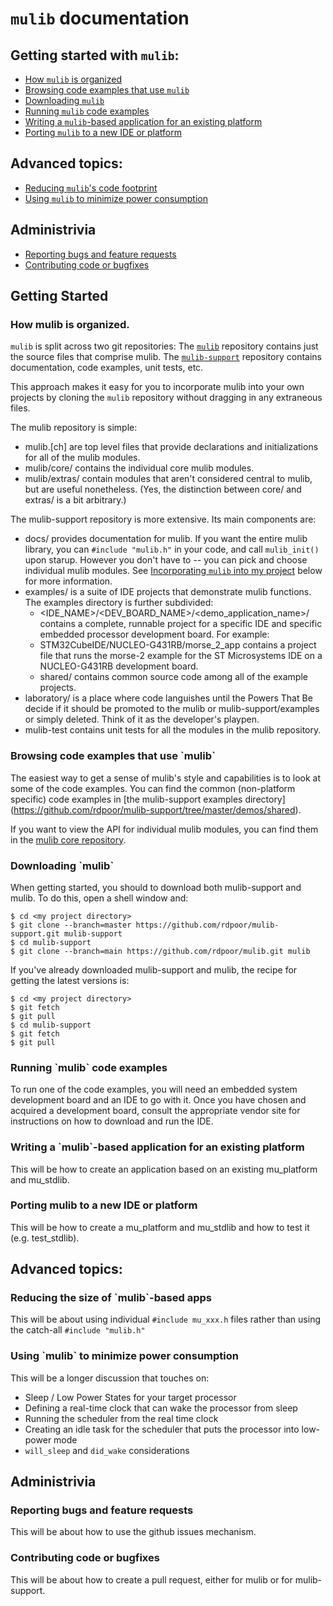 # `mulib` documentation

## Getting started with `mulib`:

* [How `mulib` is organized](./docs/using_mulib.md#mulib_organization)
* [Browsing code examples that use `mulib`](./docs/using_mulib.md#browsing_mulib)
* [Downloading `mulib`](./docs/using_mulib.md#downloading_mulib)
* [Running `mulib` code examples](./docs/using_mulib.md#running_examples)
* [Writing a `mulib`-based application for an existing platform](./docs/using_mulib.md#writing_app)
* [Porting `mulib` to a new IDE or platform](./docs/using_mulib.md#porting_mulib)

## Advanced topics:

* [Reducing `mulib`'s code footprint](./docs/using_mulib.md#cherry_picking)
* [Using `mulib` to minimize power consumption](./docs/using_mulib.md#low_power_sleep)

## Administrivia

* [Reporting bugs and feature requests](./docs/using_mulib.md#reporting_bugs)
* [Contributing code or bugfixes](./docs/using_mulib#contributing_code)

## Getting Started

<h3 id="mulib_organization">How mulib is organized.</h3>

`mulib` is split across two git repositories:
The [`mulib`](https://github.com/rdpoor/mulib.git) repository contains just the source files that comprise mulib.
The [`mulib-support`](https://github.com/rdpoor/mulib-support.git) repository contains documentation, code examples,
unit tests, etc.

This approach makes it easy for you to incorporate mulib into your own projects
by cloning the `mulib` repository without dragging in any extraneous files.

The mulib repository is simple:
* mulib.[ch] are top level files that provide declarations and initializations
for all of the mulib modules.
* mulib/core/ contains the individual core mulib modules.
* mulib/extras/ contain modules that aren't considered central to mulib, but
are useful nonetheless.  (Yes, the distinction between core/ and extras/ is a
bit arbitrary.)

The mulib-support repository is more extensive.  Its main components are:
* docs/ provides documentation for mulib.  If you want the entire mulib library,
you can `#include "mulib.h"` in your code, and call `mulib_init()` upon starup.
However you don't have to -- you can pick and choose individual mulib modules.
See [Incorporating `mulib` into my project](#incorporating_mulib) below for
more information.
* examples/ is a suite of IDE projects that demonstrate mulib functions.  The
examples directory is further subdivided:
  * \<IDE_NAME\>/\<DEV_BOARD_NAME\>/\<demo_application_name\>/ contains a complete,
runnable project for a specific IDE and specific embedded processor development
board.  For example:
  * STM32CubeIDE/NUCLEO-G431RB/morse_2_app contains a project file that runs the
morse-2 example for the ST Microsystems IDE on a NUCLEO-G431RB development board.
  * shared/ contains common source code among all of the example projects.
* laboratory/ is a place where code languishes until the Powers That Be decide
if it should be promoted to the mulib or mulib-support/examples or simply
deleted.  Think of it as the developer's playpen.
* mulib-test contains unit tests for all the modules in the mulib repository.

<h3 id="browsing_mulib">Browsing code examples that use `mulib`</h3>

The easiest way to get a sense of mulib's style and capabilities is to look at
some of the code examples.  You can find the common (non-platform specific)
code examples in [the mulib-support examples directory]
(https://github.com/rdpoor/mulib-support/tree/master/demos/shared).  

If you want to view the API for individual mulib modules, you can find them in
the [mulib core repository](https://github.com/rdpoor/mulib/tree/main/core).

<h3 id="downloading_mulib">Downloading `mulib`</h3>

When getting started, you should to download both mulib-support and mulib.  To
do this, open a shell window and:

```
$ cd <my project directory>
$ git clone --branch=master https://github.com/rdpoor/mulib-support.git mulib-support
$ cd mulib-support
$ git clone --branch=main https://github.com/rdpoor/mulib.git mulib
```

If you've already downloaded mulib-support and mulib, the recipe for getting
the latest versions is:

```
$ cd <my project directory>
$ git fetch
$ git pull
$ cd mulib-support
$ git fetch
$ git pull
```

<h3 id="running_examples">Running `mulib` code examples</h3>

To run one of the code examples, you will need an embedded system development
board and an IDE to go with it.  Once you have chosen and acquired a development
board, consult the appropriate vendor site for instructions on how to download
and run the IDE.

<h3 id="writing_app">Writing a `mulib`-based application for an existing platform</h3>

This will be how to create an application based on an existing mu\_platform and
mu\_stdlib.


<h3 id="porting_mulib">Porting mulib to a new IDE or platform</h3>

This will be how to create a mu\_platform and mu\_stdlib and how to test it
(e.g. test\_stdlib).

## Advanced topics:

<h3 id="cherry_picking">Reducing the size of `mulib`-based apps</h3>

This will be about using individual `#include mu_xxx.h` files rather than using
the catch-all `#include "mulib.h"`

<h3 id="low_power_sleep">Using `mulib` to minimize power consumption</h3>

This will be a longer discussion that touches on:
* Sleep / Low Power States for your target processor
* Defining a real-time clock that can wake the processor from sleep
* Running the scheduler from the real time clock
* Creating an idle task for the scheduler that puts the processor into low-power mode
* `will_sleep` and `did_wake` considerations

## Administrivia

<h3 id="reporting_bugs">Reporting bugs and feature requests</h3>

This will be about how to use the github issues mechanism.

<h3 id="contributing_code">Contributing code or bugfixes</h3>

This will be about how to create a pull request, either for mulib or for
mulib-support.
